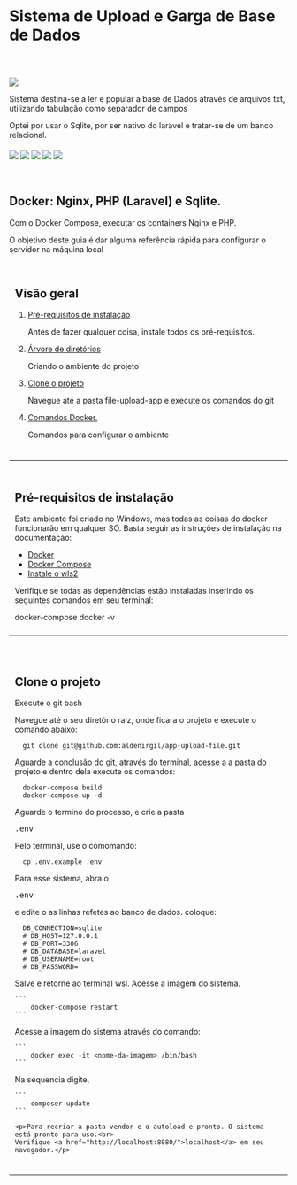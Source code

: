 # Sistema de Upload e Garga de Base de Dados
<section style="margin-top: 60px;">
  <img src="https://i.imgur.com/mAizoEs.png" />
  <p>Sistema destina-se a ler e popular a base de Dados através de arquivos txt, utilizando tabulação como separador de campos</p>
  <p>Optei por usar o Sqlite, por ser nativo do laravel e tratar-se de um banco relacional.<p>
</section>

<section style="margin-top: 20px;">
  <img src="https://img.shields.io/badge/PHP-777BB4?style=for-the-badge&logo=php&logoColor=white">
  <img src="https://img.shields.io/badge/Docker-2CA5E0?style=for-the-badge&logo=docker&logoColor=white">
  <img src="https://img.shields.io/badge/Nginx-009639?style=for-the-badge&logo=nginx&logoColor=white">
  <img src="https://img.shields.io/badge/Sqlite-00000F?style=for-the-badge&logo=sqlite&logoColor=white">
  <img src="https://img.shields.io/badge/PRs-welcome-brightgreen.svg?style=shields">
</section>
<section style="margin-top: 60px;">
  <h1> Docker: Nginx, PHP (Laravel) e Sqlite. </h1>
  <p>Com o Docker Compose, executar os containers Nginx e PHP.</p>
  <p>O objetivo deste guia é dar alguma referência rápida para configurar o servidor na máquina local</p>
</section>

<section style="padding: 10px; margin-top: 20px;">
  <h2>Visão geral</h2>
  <ol>
      <li value="1">
        <p><a href="#prerequisites">Pré-requisitos de instalação</a></p>
        <p>Antes de fazer qualquer coisa, instale todos os pré-requisitos.</p>
      </li>
      <li>
        <p><a href="#dic-tree">Árvore de diretórios</a></p>
        <p>Criando o ambiente do projeto</p>
      </li>
      <li>
        <p><a href="#clone">Clone o projeto</a></p>
        <p>Navegue até a pasta file-upload-app e execute os comandos do git</p>
      </li>
      <li>
        <p><a href="#docker-commands">Comandos Docker.</a></p>
        <p>Comandos para configurar o ambiente</p>
      </li>      
  </ol>
</section>
<hr>
<section id="pré-requisitos" style="padding: 10px;">
  <h2> Pré-requisitos de instalação </h2>
  <p>Este ambiente foi criado no Windows, mas todas as coisas do docker funcionarão em qualquer SO. Basta seguir as instruções de instalação na documentação:</p>
  <ul>
    <li><a href="https://docs.docker.com/engine/install/">Docker</a></li>
    <li><a href="https://docs.docker.com/compose/install/">Docker Compose</a></li>
    <li><a href="https://learn.microsoft.com/pt-br/windows/wsl/install" target="_blank">Instale o wls2</a></li>
  </ul>
  <p>Verifique se todas as dependências estão instaladas inserindo os seguintes comandos em seu terminal:</p>
  <pré>
    docker-compose
    docker -v
  </pre>
</section>
<hr>
<br>

<section id="clone" style="padding: 10px;">
  <h2>Clone o projeto</h2>
  <p>Execute o git bash</p>
  <p>Navegue até o seu diretório raiz, onde ficara o projeto e execute o comando abaixo:</p>
    
  ```
    git clone git@github.com:aldenirgil/app-upload-file.git
  ```

  <p>Aguarde a conclusão do git, através do terminal, acesse a a pasta do projeto e dentro dela execute os comandos:</p>
  
  ```
    docker-compose build
    docker-compose up -d
  ```

  <p>Aguarde o termino do processo, e crie a pasta <pre>.env</pre></p>
  <p>Pelo terminal, use o comomando: </p>
  
  ```
    cp .env.example .env
  ```
  
  <p>Para esse sistema, abra o <pre>.env</pre> e edite o as linhas refetes ao banco de dados. coloque:</p>
  
  ```
    DB_CONNECTION=sqlite
    # DB_HOST=127.0.0.1
    # DB_PORT=3306
    # DB_DATABASE=laravel
    # DB_USERNAME=root
    # DB_PASSWORD=
  ```
  
  <p>Salve e retorne ao terminal wsl. Acesse a imagem do sistema.</p>
  
    ```
        docker-compose restart
    ```

  <p>Acesse a imagem do sistema através do comando: </p>
 

    ```
        docker exec -it <nome-da-imagem> /bin/bash
    ```
  
  
  <p>Na sequencia digite, </p>
 

    ```
        composer update
    ```
    
    <p>Para recriar a pasta vendor e o autoload e pronto. O sistema está pronto para uso.<br>
    Verifique <a href="http://localhost:8080/">localhost</a> em seu navegador.</p> 
  
</section>
<hr>
<br>

